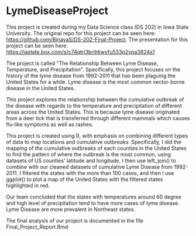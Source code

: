 # LymeDiseaseProject

This project is created during my Data Science class (DS 202) in Iowa State University. The original repo for this project can be seen here: https://github.com/BinayaS/DS-202-Final-Project. The presentation for this project can be seen here: https://iastate.box.com/s/c74qtrj3brihtiwvfu533p2ypa3824s1

The project is called "The Relationship Between Lyme Disease, Temperature, and Precipitation". Specifically, this project focuses on the history of the lyme disease from 1992-2011 that has been plaguing the United States for a while. Lyme disease is the most common vector-borne disease in the United States.

This project explores the relationship between the cumulative outbreak of the disease with regards to the temperature and precipitation of different areas across the United States. This is because lyme disease originated from a deer tick that is transferred through different mammals which causes flu-like symptoms as well as rashes.

This project is created using R, with emphasis on combining different types of data to map locations and cumulative outbreaks. Specifically, I did the mapping of the cumulative outbreaks of each counties in the United States to find the pattern of where the outbreak is the most common, using datasets of US counties' latitude and longitude. I then use left_join() to combine with our cleaned datasets of cumulative Lyme Disease from 1992-2011. I filtered the states with the more than 100 cases, and then I use ggplot() to plot a map of the United States with the filtered states highlighted in red.

Our team concluded that the states with temperatures around 60 degree and high level of precipitation tend to have more cases of lyme disease. Lyme Disease are more prevalent in Northeast states.

The final analysis of our project is documented in the file Final_Project_Report.Rmd

